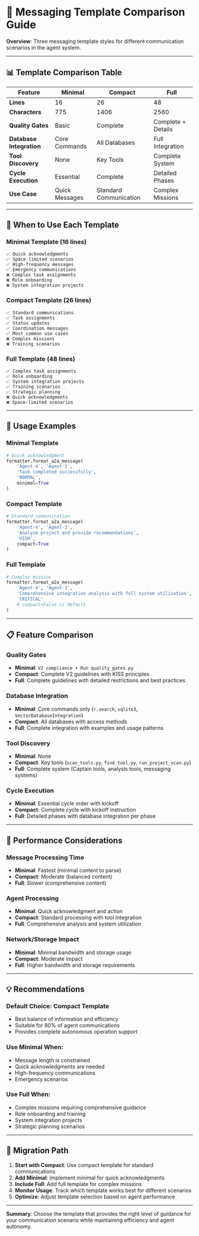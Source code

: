 # 📱 Messaging Template Comparison Guide

**Overview**: Three messaging template styles for different communication scenarios in the agent system.

---

## 📊 **Template Comparison Table**

| Feature | Minimal | Compact | Full |
|---------|---------|---------|------|
| **Lines** | 16 | 26 | 48 |
| **Characters** | 775 | 1406 | 2560 |
| **Quality Gates** | Basic | Complete | Complete + Details |
| **Database Integration** | Core Commands | All Databases | Full Integration |
| **Tool Discovery** | None | Key Tools | Complete System |
| **Cycle Execution** | Essential | Complete | Detailed Phases |
| **Use Case** | Quick Messages | Standard Communication | Complex Missions |

---

## 🎯 **When to Use Each Template**

### **Minimal Template (16 lines)**
```
✅ Quick acknowledgments
✅ Space-limited scenarios  
✅ High-frequency messages
✅ Emergency communications
❌ Complex task assignments
❌ Role onboarding
❌ System integration projects
```

### **Compact Template (26 lines)**
```
✅ Standard communications
✅ Task assignments
✅ Status updates
✅ Coordination messages
✅ Most common use cases
❌ Complex missions
❌ Training scenarios
```

### **Full Template (48 lines)**
```
✅ Complex task assignments
✅ Role onboarding
✅ System integration projects
✅ Training scenarios
✅ Strategic planning
❌ Quick acknowledgments
❌ Space-limited scenarios
```

---

## 🔧 **Usage Examples**

### **Minimal Template**
```python
# Quick acknowledgment
formatter.format_a2a_message(
    'Agent-4', 'Agent-3', 
    'Task completed successfully', 
    'NORMAL', 
    minimal=True
)
```

### **Compact Template**
```python
# Standard communication
formatter.format_a2a_message(
    'Agent-4', 'Agent-3',
    'Analyze project and provide recommendations',
    'HIGH',
    compact=True
)
```

### **Full Template**
```python
# Complex mission
formatter.format_a2a_message(
    'Agent-4', 'Agent-3',
    'Comprehensive integration analysis with full system utilization',
    'CRITICAL'
    # compact=False is default
)
```

---

## 📋 **Feature Comparison**

### **Quality Gates**
- **Minimal**: `V2 compliance • Run quality_gates.py`
- **Compact**: Complete V2 guidelines with KISS principles
- **Full**: Complete guidelines with detailed restrictions and best practices

### **Database Integration**
- **Minimal**: Core commands only (`r.search`, `sqlite3`, `VectorDatabaseIntegration`)
- **Compact**: All databases with access methods
- **Full**: Complete integration with examples and usage patterns

### **Tool Discovery**
- **Minimal**: None
- **Compact**: Key tools (`scan_tools.py`, `find_tool.py`, `run_project_scan.py`)
- **Full**: Complete system (Captain tools, analysis tools, messaging systems)

### **Cycle Execution**
- **Minimal**: Essential cycle order with kickoff
- **Compact**: Complete cycle with kickoff instruction
- **Full**: Detailed phases with database integration per phase

---

## 🚀 **Performance Considerations**

### **Message Processing Time**
- **Minimal**: Fastest (minimal content to parse)
- **Compact**: Moderate (balanced content)
- **Full**: Slower (comprehensive content)

### **Agent Processing**
- **Minimal**: Quick acknowledgment and action
- **Compact**: Standard processing with tool integration
- **Full**: Comprehensive analysis and system utilization

### **Network/Storage Impact**
- **Minimal**: Minimal bandwidth and storage usage
- **Compact**: Moderate impact
- **Full**: Higher bandwidth and storage requirements

---

## 💡 **Recommendations**

### **Default Choice: Compact Template**
- Best balance of information and efficiency
- Suitable for 80% of agent communications
- Provides complete autonomous operation support

### **Use Minimal When:**
- Message length is constrained
- Quick acknowledgments are needed
- High-frequency communications
- Emergency scenarios

### **Use Full When:**
- Complex missions requiring comprehensive guidance
- Role onboarding and training
- System integration projects
- Strategic planning scenarios

---

## 🔄 **Migration Path**

1. **Start with Compact**: Use compact template for standard communications
2. **Add Minimal**: Implement minimal for quick acknowledgments
3. **Include Full**: Add full template for complex missions
4. **Monitor Usage**: Track which template works best for different scenarios
5. **Optimize**: Adjust template selection based on agent performance

---

**Summary**: Choose the template that provides the right level of guidance for your communication scenario while maintaining efficiency and agent autonomy.
